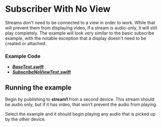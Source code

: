 # Subscriber With No View

Streams don't need to be connected to a view in order to work. While that will prevent them from displaying video, if a stream is audio-only, it will still play completely. The example will look very similar to the basic subscribe example, with the notable exception that a display doesn't need to be created or attached.

### Example Code

- ***[BaseTest.swift](../BaseTest.swift)***
- ***[SubscribeNoViewTest.swift](SubscribeNoViewTest.swift)***

## Running the example

Begin by publishing to **stream1** from a second device.  This stream should be audio only, but if it has video, that won't prevent the audio from playing.

Select the example and it should begin playing any audio that is picked up by the other device.
